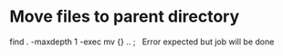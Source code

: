 # Move files to parent directory

find . -maxdepth 1 -exec mv {} .. \;
 
Error expected but job will be done

